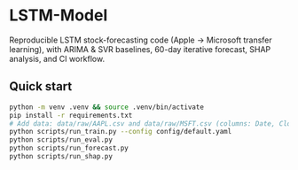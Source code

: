 # LSTM-Model

Reproducible LSTM stock-forecasting code (Apple → Microsoft transfer learning), with ARIMA & SVR
baselines, 60-day iterative forecast, SHAP analysis, and CI workflow.

## Quick start
```bash
python -m venv .venv && source .venv/bin/activate
pip install -r requirements.txt
# Add data: data/raw/AAPL.csv and data/raw/MSFT.csv (columns: Date, Close)
python scripts/run_train.py --config config/default.yaml
python scripts/run_eval.py
python scripts/run_forecast.py
python scripts/run_shap.py
